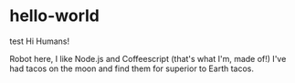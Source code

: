 # hello-world
test
Hi Humans!

Robot here, I like Node.js and Coffeescript (that's what I'm, made of!)
I've had tacos on the moon and find them for superior to Earth tacos.
